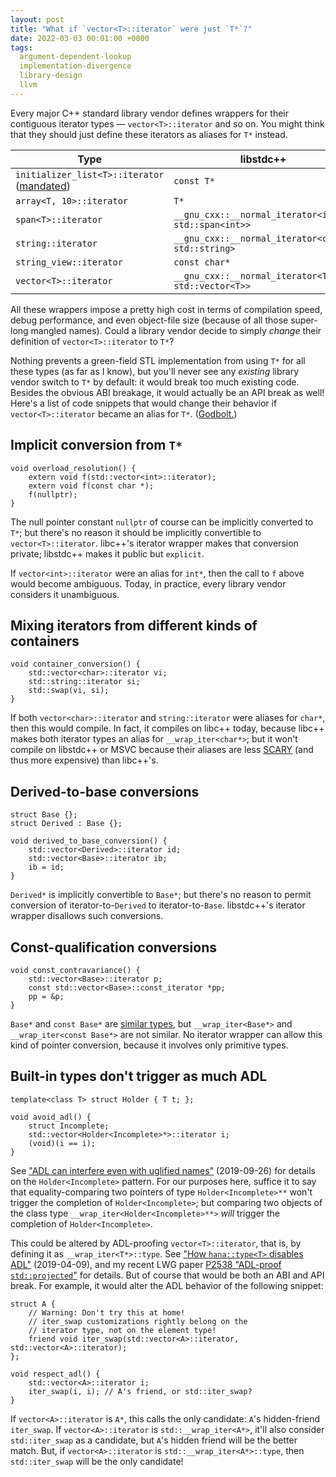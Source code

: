 ```yaml
---
layout: post
title: "What if `vector<T>::iterator` were just `T*`?"
date: 2022-03-03 00:01:00 +0000
tags:
  argument-dependent-lookup
  implementation-divergence
  library-design
  llvm
---
```


Every major C++ standard library vendor defines wrappers for their
contiguous iterator types — `vector<T>::iterator` and so on. You might
think that they should just define these iterators as aliases for `T*`
instead.

| Type   | libstdc++    | libc++  | MSVC |
|--------|---------|--------|--------|
| `initializer_list<T>::iterator`<br>([mandated](https://eel.is/c++draft/initializer.list.syn)) | `const T*` | `const T*` | `const T*` |
| `array<T, 10>::iterator`        | `T*` | `T*` | `std::_Array_iterator<int,10>` |
| `span<T>::iterator`             | `__gnu_cxx::__normal_iterator<int*, std::span<int>>` | `std::__wrap_iter<int*>` | `std::_Span_iterator<int>` |
| `string::iterator`              | `__gnu_cxx::__normal_iterator<char*, std::string>` | `std::__wrap_iter<char*>` | `std::_String_iterator<std::_String_val<std::_Simple_types<char>>>` |
| `string_view::iterator`         | `const char*` | `const char*` | `std::_String_view_iterator<std::char_traits<char>>` |
| `vector<T>::iterator`           | `__gnu_cxx::__normal_iterator<T*, std::vector<T>>` | `std::__wrap_iter<T*>` | `std::_Vector_iterator<std::_Vector_val<std::_Simple_types<T>>>` |

All these wrappers impose a pretty high cost in terms of compilation speed,
debug performance, and even object-file size (because of all those super-long
mangled names). Could a library vendor decide to simply _change_ their definition of
`vector<T>::iterator` to `T*`?

Nothing prevents a green-field STL implementation from using `T*` for all these types
(as far as I know), but you'll never see any _existing_ library vendor switch to `T*`
by default: it would break too much existing code. Besides the obvious ABI breakage,
it would actually be an API break as well! Here's a list of code snippets that would
change their behavior if `vector<T>::iterator` became an alias for `T*`.
([Godbolt.](https://godbolt.org/z/dW7785qdf))


## Implicit conversion from `T*`

    void overload_resolution() {
        extern void f(std::vector<int>::iterator);
        extern void f(const char *);
        f(nullptr);
    }

The null pointer constant `nullptr` of course can be implicitly converted to `T*`;
but there's no reason it should be implicitly convertible to `vector<T>::iterator`.
libc++'s iterator wrapper makes that conversion private; libstdc++ makes it public
but `explicit`.

If `vector<int>::iterator` were an alias for `int*`, then the call to `f` above
would become ambiguous. Today, in practice, every library vendor considers it unambiguous.


## Mixing iterators from different kinds of containers

    void container_conversion() {
        std::vector<char>::iterator vi;
        std::string::iterator si;
        std::swap(vi, si);
    }

If both `vector<char>::iterator` and `string::iterator` were aliases for `char*`,
then this would compile. In fact, it compiles on libc++ today, because libc++
makes both iterator types an alias for `__wrap_iter<char*>`; but it won't compile
on libstdc++ or MSVC because their aliases are less [SCARY](/blog/2019/08/02/the-tough-guide-to-cpp-acronyms/#scary-iterators)
(and thus more expensive) than libc++'s.


## Derived-to-base conversions

    struct Base {};
    struct Derived : Base {};

    void derived_to_base_conversion() {
        std::vector<Derived>::iterator id;
        std::vector<Base>::iterator ib;
        ib = id;
    }

`Derived*` is implicitly convertible to `Base*`; but there's no
reason to permit conversion of iterator-to-`Derived` to iterator-to-`Base`.
libstdc++'s iterator wrapper disallows such conversions.


## Const-qualification conversions

    void const_contravariance() {
        std::vector<Base>::iterator p;
        const std::vector<Base>::const_iterator *pp;
        pp = &p;
    }

`Base*` and `const Base*` are [similar types](https://eel.is/c++draft/conv.qual),
but `__wrap_iter<Base*>` and `__wrap_iter<const Base*>` are not similar.
No iterator wrapper can allow this kind of pointer conversion, because it
involves only primitive types.


## Built-in types don't trigger as much ADL

    template<class T> struct Holder { T t; };

    void avoid_adl() {
        struct Incomplete;
        std::vector<Holder<Incomplete>*>::iterator i;
        (void)(i == i);
    }

See ["ADL can interfere even with uglified names"](/blog/2019/09/26/uglification-doesnt-stop-adl/) (2019-09-26)
for details on the `Holder<Incomplete>` pattern. For our purposes here,
suffice it to say that equality-comparing two pointers of type `Holder<Incomplete>**`
won't trigger the completion of `Holder<Incomplete>`; but comparing two
objects of the class type `__wrap_iter<Holder<Incomplete>**>` _will_ trigger
the completion of `Holder<Incomplete>`.

This could be altered by ADL-proofing `vector<T>::iterator`, that is,
by defining it as `__wrap_iter<T*>::type`. See
["How `hana::type<T>` disables ADL"](/blog/2019/04/09/adl-insanity-round-2/) (2019-04-09),
and my recent LWG paper [P2538 "ADL-proof `std::projected`"](http://www.open-std.org/jtc1/sc22/wg21/docs/papers/2022/p2538r0.html)
for details. But of course that would be both an ABI and API break. For example,
it would alter the ADL behavior of the following snippet:

    struct A {
        // Warning: Don't try this at home!
        // iter_swap customizations rightly belong on the
        // iterator type, not on the element type!
        friend void iter_swap(std::vector<A>::iterator, std::vector<A>::iterator);
    };

    void respect_adl() {
        std::vector<A>::iterator i;
        iter_swap(i, i); // A's friend, or std::iter_swap?
    }

If `vector<A>::iterator` is `A*`, this calls the only candidate:
`A`'s hidden-friend `iter_swap`. If `vector<A>::iterator` is `std::__wrap_iter<A*>`,
it'll also consider `std::iter_swap` as a candidate, but `A`'s hidden friend will be
the better match. But, if `vector<A>::iterator` is `std::__wrap_iter<A*>::type`,
then `std::iter_swap` will be the only candidate!
